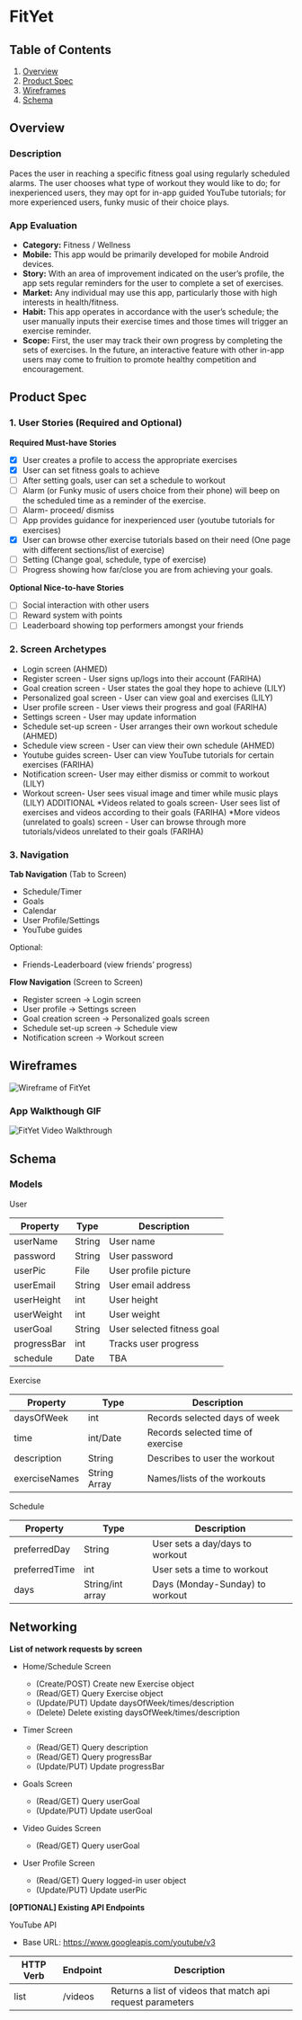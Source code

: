 # FitYet

## Table of Contents
1. [Overview](#Overview)
1. [Product Spec](#Product-Spec)
1. [Wireframes](#Wireframes)
1. [Schema](#Schema)

## Overview
### Description
Paces the user in reaching a specific fitness goal using regularly scheduled alarms. The user chooses what type of workout they would like to do; for inexperienced users, they may opt for in-app guided YouTube tutorials; for more experienced users, funky music of their choice plays. 


### App Evaluation
- **Category:** Fitness / Wellness
- **Mobile:** This app would be primarily developed for mobile Android devices.
- **Story:** With an area of improvement indicated on the user’s profile, the app sets regular reminders for the user to complete a set of exercises.
- **Market:** Any individual may use this app, particularly those with high interests in health/fitness.
- **Habit:** This app operates in accordance with the user’s schedule; the user manually inputs their exercise times and those times will trigger an exercise reminder.
- **Scope:** First, the user may track their own progress by completing the sets of exercises. In the future, an interactive feature with other in-app users may come to fruition to promote healthy competition and encouragement.

## Product Spec
### 1. User Stories (Required and Optional)

**Required Must-have Stories**

- [x] User creates a profile to access the appropriate exercises
- [x] User can set fitness goals to achieve
- [ ] After setting goals, user can set a schedule to workout
- [ ] Alarm (or Funky music of users choice from their phone) will beep on the scheduled time as a reminder of the exercise.
- [ ] Alarm- proceed/ dismiss
- [ ] App provides guidance for inexperienced user (youtube tutorials for exercises)
- [x] User can browse other exercise tutorials based on their need (One page with different sections/list of exercise)
- [ ] Setting (Change goal, schedule, type of exercise)
- [ ] Progress showing how far/close you are from achieving your goals.

**Optional Nice-to-have Stories**

- [ ] Social interaction with other users
- [ ] Reward system with points 
- [ ] Leaderboard showing top performers amongst your friends

### 2. Screen Archetypes

* Login screen (AHMED)
* Register screen - User signs up/logs into their account (FARIHA)
* Goal creation screen - User states the goal they hope to achieve (LILY)
* Personalized goal screen - User can view goal and exercises (LILY)
* User profile screen - User views their progress and goal (FARIHA)
* Settings screen - User may update information
* Schedule set-up screen - User arranges their own workout schedule (AHMED)
* Schedule view screen - User can view their own schedule (AHMED)
* Youtube guides screen- User can view YouTube tutorials for certain exercises (FARIHA)
* Notification screen- User may either dismiss or commit to workout (LILY)
* Workout screen- User sees visual image and timer while music plays (LILY)
ADDITIONAL
*Videos related to goals screen- User sees list of exercises and videos according to their goals (FARIHA)
*More videos (unrelated to goals) screen - User can browse through more tutorials/videos unrelated to their goals (FARIHA)

  
### 3. Navigation

**Tab Navigation** (Tab to Screen)

* Schedule/Timer
* Goals
* Calendar
* User Profile/Settings
* YouTube guides


Optional:
* Friends-Leaderboard (view friends’ progress)

**Flow Navigation** (Screen to Screen)
* Register screen -> Login screen
* User profile -> Settings screen
* Goal creation screen -> Personalized goals screen
* Schedule set-up screen -> Schedule view
* Notification screen -> Workout screen


## Wireframes

<img src='wireframe_draft.png' title='Wireframe of FitYet' width='' alt='Wireframe of FitYet' />

### App Walkthough GIF
<img src='FitYetWalkthrough.gif' title='FitYet Video Walkthrough' width='' alt='FitYet Video Walkthrough' />

## Schema

### Models

User

| Property  | Type  | Description  |
| ------------- | ------------- | ------------- |
| userName  | String  | User name  |
| password  | String  | User password  |
| userPic  | File  | User profile picture  |
| userEmail  | String  | User email address  |
| userHeight  | int  | User height  |
| userWeight  | int  | User weight  |
| userGoal  | String  | User selected fitness goal  |
| progressBar  | int  | Tracks user progress  |
| schedule  | Date  | TBA  |

Exercise

| Property  | Type  | Description  |
| ------------- | ------------- | ------------- |
| daysOfWeek  | int  | Records selected days of week  |
| time  | int/Date  | Records selected time of exercise  |
| description  | String  | Describes to user the workout  |
| exerciseNames  | String Array  | Names/lists of the workouts  |

Schedule

| Property  | Type  | Description  |
| ------------- | ------------- | ------------- |
| preferredDay  | String  | User sets a day/days to workout   |
| preferredTime  | int  | User sets a time to workout   |
| days  | String/int array  | Days (Monday-Sunday) to workout  |

## Networking

**List of network requests by screen**

* Home/Schedule Screen
  * (Create/POST) Create new Exercise object
  * (Read/GET) Query Exercise object
  * (Update/PUT) Update daysOfWeek/times/description
  * (Delete) Delete existing daysOfWeek/times/description

* Timer Screen
  * (Read/GET) Query description
  * (Read/GET) Query progressBar
  * (Update/PUT) Update progressBar

* Goals Screen
  * (Read/GET) Query userGoal
  * (Update/PUT) Update userGoal

* Video Guides Screen
  * (Read/GET) Query userGoal

* User Profile Screen
  * (Read/GET) Query logged-in user object
  * (Update/PUT) Update userPic

**[OPTIONAL] Existing API Endpoints**

YouTube API

* Base URL:  https://www.googleapis.com/youtube/v3

| HTTP Verb  | Endpoint  | Description  |
| ------------- | ------------- | ------------- |
| list  | /videos  | Returns a list of videos that match api request parameters  |

